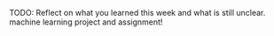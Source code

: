 TODO: Reflect on what you learned this week and what is still unclear.
machine learning project and assignment! 